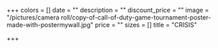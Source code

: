 +++
colors = []
date = ""
description = ""
discount_price = ""
image = "/pictures/camera roll/copy-of-call-of-duty-game-tournament-poster-made-with-postermywall.jpg"
price = ""
sizes = []
title = "CRISIS"

+++
